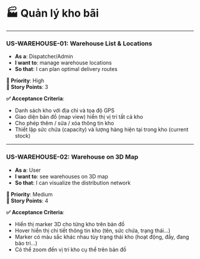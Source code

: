 # 🏭 **Quản lý kho bãi**

---

### US-WAREHOUSE-01: Warehouse List & Locations

- **As a**: Dispatcher/Admin  
- **I want to**: manage warehouse locations  
- **So that**: I can plan optimal delivery routes  

**🎯 Priority**: High  
**🧮 Story Points**: 3

**✅ Acceptance Criteria**:

- Danh sách kho với địa chỉ và tọa độ GPS  
- Giao diện bản đồ (map view) hiển thị vị trí tất cả kho  
- Cho phép thêm / sửa / xóa thông tin kho  
- Thiết lập sức chứa (capacity) và lượng hàng hiện tại trong kho (current stock)

---

### US-WAREHOUSE-02: Warehouse on 3D Map

- **As a**: User  
- **I want to**: see warehouses on 3D map  
- **So that**: I can visualize the distribution network  

**🎯 Priority**: Medium  
**🧮 Story Points**: 4

**✅ Acceptance Criteria**:

- Hiển thị marker 3D cho từng kho trên bản đồ  
- Hover hiển thị chi tiết thông tin kho (tên, sức chứa, trạng thái...)  
- Marker có màu sắc khác nhau tùy trạng thái kho (hoạt động, đầy, đang bảo trì...)  
- Có thể zoom đến vị trí kho cụ thể trên bản đồ
